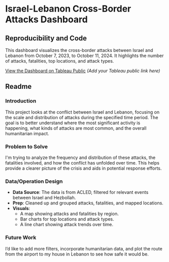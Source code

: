 # Israel-Lebanon Cross-Border Attacks Dashboard

## Reproducibility and Code
This dashboard visualizes the cross-border attacks between Israel and Lebanon from October 7, 2023, to October 11, 2024. It highlights the number of attacks, fatalities, top locations, and attack types. 

[View the Dashboard on Tableau Public](https://public.tableau.com/app/profile/sam.chakra2765/viz/Midterm_17296386614830/Dashboard1?publish=yes) *(Add your Tableau public link here)*

## Readme

### Introduction
This project looks at the conflict between Israel and Lebanon, focusing on the scale and distribution of attacks during the specified time period. The goal is to better understand where the most significant activity is happening, what kinds of attacks are most common, and the overall humanitarian impact.

### Problem to Solve
I'm trying to analyze the frequency and distribution of these attacks, the fatalities involved, and how the conflict has unfolded over time. This helps provide a clearer picture of the crisis and aids in potential response efforts.

### Data/Operation Design
- **Data Source**: The data is from ACLED, filtered for relevant events between Israel and Hezbollah.
- **Prep**: Cleaned up and grouped attacks, fatalities, and mapped locations.
- **Visuals**: 
  - A map showing attacks and fatalities by region.
  - Bar charts for top locations and attack types.
  - A line chart showing attack trends over time.

### Future Work
I’d like to add more filters, incorporate humanitarian data, and plot the route from the airport to my house in Lebanon to see how safe it would be. 

